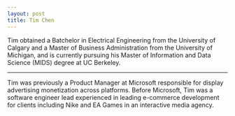 ```yaml
---
layout: post
title: Tim Chen
---
```


Tim obtained a Batchelor in Electrical Engineering from the University of Calgary and a Master of Business Administration from the University of Michigan, and is currently pursuing his Master of Information and Data Science (MIDS) degree at UC Berkeley. 

-----
Tim was previously a Product Manager at Microsoft responsible for display advertising monetization across platforms. Before Microsoft, Tim was a software engineer lead experienced in leading e-commerce development for clients including Nike and EA Games in an interactive media agency.
